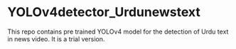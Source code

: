# YOLOv4detector_Urdunewstext
This repo contains pre trained YOLOv4 model for the detection of Urdu text in news video. It is a trial version. 

